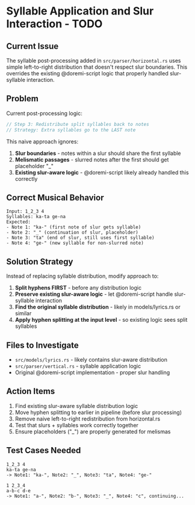 # Syllable Application and Slur Interaction - TODO

## Current Issue

The syllable post-processing added in `src/parser/horizontal.rs` uses simple left-to-right distribution that doesn't respect slur boundaries. This overrides the existing @doremi-script logic that properly handled slur-syllable interaction.

## Problem

Current post-processing logic:
```rust
// Step 3: Redistribute split syllables back to notes
// Strategy: Extra syllables go to the LAST note
```

This naive approach ignores:
1. **Slur boundaries** - notes within a slur should share the first syllable
2. **Melismatic passages** - slurred notes after the first should get placeholder "_" 
3. **Existing slur-aware logic** - @doremi-script likely already handled this correctly

## Correct Musical Behavior

```
Input: 1_2_3 4
Syllables: ka-ta ge-na
Expected: 
- Note 1: "ka-" (first note of slur gets syllable)
- Note 2: "_" (continuation of slur, placeholder)  
- Note 3: "ta" (end of slur, still uses first syllable)
- Note 4: "ge-" (new syllable for non-slurred note)
```

## Solution Strategy

Instead of replacing syllable distribution, modify approach to:

1. **Split hyphens FIRST** - before any distribution logic
2. **Preserve existing slur-aware logic** - let @doremi-script handle slur-syllable interaction
3. **Find the original syllable distribution** - likely in models/lyrics.rs or similar
4. **Apply hyphen splitting at the input level** - so existing logic sees split syllables

## Files to Investigate

- `src/models/lyrics.rs` - likely contains slur-aware distribution
- `src/parser/vertical.rs` - syllable application logic
- Original @doremi-script implementation - proper slur handling

## Action Items

1. Find existing slur-aware syllable distribution logic
2. Move hyphen splitting to earlier in pipeline (before slur processing)  
3. Remove naive left-to-right redistribution from horizontal.rs
4. Test that slurs + syllables work correctly together
5. Ensure placeholders ("_") are properly generated for melismas

## Test Cases Needed

```
1_2_3 4
ka-ta ge-na
-> Note1: "ka-", Note2: "_", Note3: "ta", Note4: "ge-"

1 2_3_4
a-b-c d-e
-> Note1: "a-", Note2: "b-", Note3: "_", Note4: "c", continuing...
```